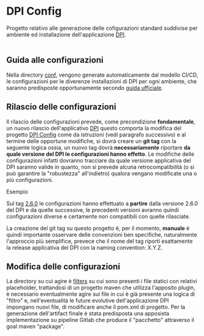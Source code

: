 # DPI Config

Progetto relativo alle generazione delle cofigurazioni standard suddivise per ambiente ed installazione dell'applicazione [DPI](https://gitlab.ente.regione.emr.it/parer/dpi). <br/><br/>


## Guida alle configurazioni  

Nella directory [conf](conf), vengono generate automaticamente dal modello CI/CD, le configurazioni per le diverenze installazioni di DPI per ogni ambiente, che saranno predisposte opportunamente secondo [guida ufficiale](https://parermine.regione.emilia-romagna.it/projects/parer/wiki/DPI_installazione_tomcat9).

## Rilascio delle configurazioni  

Il rilascio delle configurazioni prevede, come precondizione **fondamentale**, un nuovo rilascio dell'applicativo [DPI](https://gitlab.ente.regione.emr.it/parer/dpi) questo comporta la modifica del progetto [DPI Config](https://gitlab.ente.regione.emr.it/parer/dpi-config) come da istruzioni (vedi paragrafo successivo) e al termine delle opportune modifiche, si dovrà creare un **git tag** con la seguente logica ossia, un nuovo tag dovrà **necessariamente** riportare **da quale versione del DPI le configurazioni hanno effetto**. Le modifiche delle configurazioni infatti dovranno tracciare da quale versione applicativa del DPI saranno valide in quanto, non si prevede alcuna retrocompatibilità (o si può garantire la "robustezza" all'indietro) qualora vengano modificate una o più configurazioni. 

Esempio

Sul tag [2.6.0](https://gitlab.ente.regione.emr.it/parer/dpi-config/-/tags/2.6.0) le configurazioni hanno effettuato a **partire** dalla versione 2.6.0 del DPI e da quelle successive, le precedenti versioni avranno quindi configurazioni diverse e certamente non compatibili con quelle rilasciate.

La creazione del git tag su questo progetto è, per il momento, **manuale** è quindi importante osservare delle convenzioni ben specifiche, naturalmente l'approccio più semplifice, prevece che il nome del tag riporti esattamente la release applicativa del DPI con la naming convention: X.Y.Z. 

## Modifica delle configurazioni  

La directory su cui agire è [filters](filters) su cui sono presenti i file statici con relativi placeholder, trattandosi di un progetto maven che utilizza l'apposito plugin, è necessario eventualmente agire sui file in cui è già presente una logica di "filtro" e, nell'eventualità le future evolutive dell'applicazione DPI impongano nuovi file, di modificare anche il pom.xml di progetto. Per la generazione dell'artifact finale è stata predisposta una apposista implementazione su pipeline Gitlab che produce il "pacchetto" attraverso il goal maven "package".